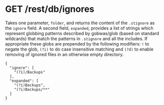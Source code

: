GET /rest/db/ignores
====================

Takes one parameter, `folder`, and returns the content of the
`.stignore` as the `ignore` field. A second field, `expanded`, provides
a list of strings which represent globbing patterns described by
gobwas/glob (based on standard wildcards) that match the patterns in
`.stignore` and all the includes. If appropriate these globs are
prepended by the following modifiers: `!` to negate the glob, `(?i)` to
do case insensitive matching and `(?d)` to enable removing of ignored
files in an otherwise empty directory.

``` {.sourceCode .json}
{
  "ignore": [
    "(?i)/Backups"
  ],
  "expanded": [
    "(?i)Backups",
    "(?i)Backups/**"
  ]
}
```
